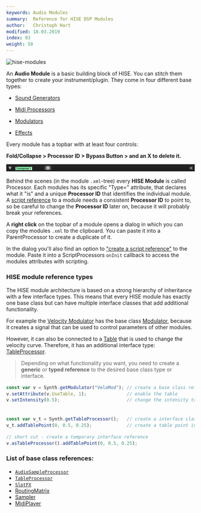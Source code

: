 ```yaml
---
keywords: Audio Modules
summary:  Reference for HISE DSP Modules
author:   Christoph Hart
modified: 18.03.2019
index: 03
weight: 50
---
```


![hise-modules](images/custom/hise-modules.png:700px)

An **Audio Module** is a basic building block of HISE. You can stitch them together to create your instrument/plugin. They come in four different base types:

- [Sound Generators](/hise-modules/sound-generators) 

- [Midi Processors](/hise-modules/midi-processors) 

- [Modulators](/hise-modules/modulators)

- [Effects](/hise-modules/effects) 

Every module has a topbar with at least four controls:  

**Fold/Collapse > Processor ID > Bypass Button > and an X to delete it.** 

![transposer topbar](images/custom/transposer-topbar.png)

Behind the scenes (in the module `.xml`-tree) every **HISE Module** is called Processor. Each modules has its specific "Type=" attribute, that declares what it "is" and a unique **Processor ID** that identifies the individual module. A [script reference](/scripting/scripting-in-hise#module-references) to a module needs a consistent **Processor ID** to point to, so be careful to change the **Processor ID** later on, because it will probably break your references.  

A **right click** on the topbar of a module opens a dialog in which you can copy the modules `.xml` to the clipboard. You can paste it into a ParentProcessor to create a duplicate of it.

In the dialog you'll also find an option to ["create a script reference"](/scripting/scripting-in-hise#module-references) to the module. Paste it into a ScriptProcessors `onInit` callback to access the modules attributes with scripting. 


### HISE module reference types

The HISE module architecture is based on a strong hierarchy of inheritance with a few interface types. This means that every HISE module has exactly one base class but can have multiple interface classes that add additional functionality.  

For example the [Velocity Modulator](/hise-modules/modulators/voice-start-modulators/list/velocity) has the base class [Modulator](/scripting/scripting-api/modulator), because it creates a signal that can be used to control parameters of other modules.  

However, it can also be connected to a [Table](/ui-components/plugin-components/table) that is used to change the velocity curve. Therefore, it has an additional interface type: [TableProcessor](/scripting/scripting-api/tableprocessor).

> Depending on what functionality you want, you need to create a **generic** or **typed reference** to the desired base class type or interface.

```javascript
const var v = Synth.getModulator("VeloMod"); // create a base class reference
v.setAttribute(v.UseTable, 1);               // enable the table
v.setIntensity(0.5);                         // change the intensity to 50%


const var v_t = Synth.getTableProcessor();   // create a interface class reference
v_t.addTablePoint(0, 0.5, 0.25);             // create a table point in the centre.
```

```javascript
// short cut - create a temporary interface reference
v.asTableProcessor().addTablePoint(0, 0.5, 0.25);
```

### List of base class references:

- [`AudioSampleProcessor`](/scripting/scripting-api/audiosampleprocessor)  
- [`TableProcessor`](/scripting/scripting-api/tableprocessor)  
- [`SlotFX`](/scripting/scripting-api/slotfx)
- [RoutingMatrix](/scripting/scripting-api/routingmatrix)
- [Sampler](/scripting/scripting-api/sampler) 
- [MidiPlayer](/scripting/scripting-api/midiplayer)
